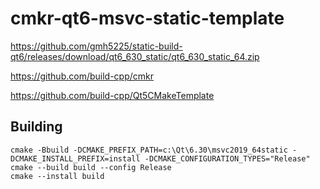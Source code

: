 # cmkr-qt6-msvc-static-template

https://github.com/gmh5225/static-build-qt6/releases/download/qt6_630_static/qt6_630_static_64.zip

https://github.com/build-cpp/cmkr

https://github.com/build-cpp/Qt5CMakeTemplate

## Building

```
cmake -Bbuild -DCMAKE_PREFIX_PATH=c:\Qt\6.30\msvc2019_64static -DCMAKE_INSTALL_PREFIX=install -DCMAKE_CONFIGURATION_TYPES="Release"
cmake --build build --config Release
cmake --install build
```
